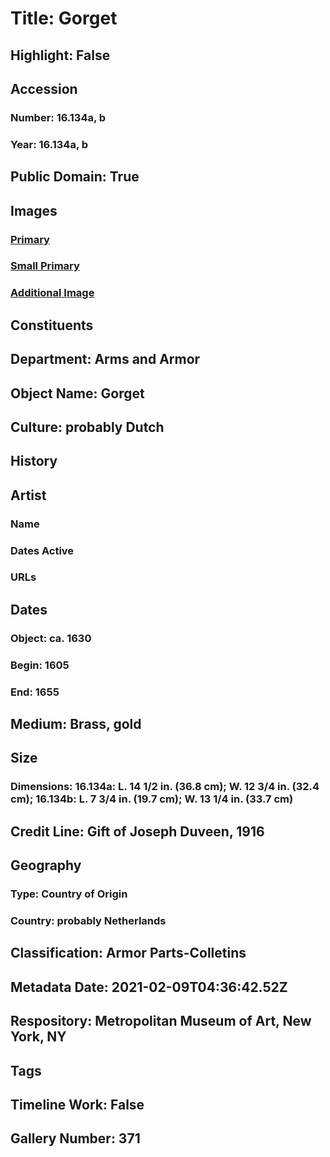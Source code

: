 # Title: Gorget
## Highlight: False
## Accession
### Number: 16.134a, b
### Year: 16.134a, b
## Public Domain: True
## Images
### [Primary](https://images.metmuseum.org/CRDImages/aa/original/DP-12881-024.jpg)
### [Small Primary](https://images.metmuseum.org/CRDImages/aa/web-large/DP-12881-024.jpg)
### [Additional Image](https://images.metmuseum.org/CRDImages/aa/original/DP-12881-025.jpg)
## Constituents
## Department: Arms and Armor
## Object Name: Gorget
## Culture: probably Dutch
## History
## Artist
### Name
### Dates Active
### URLs
## Dates
### Object: ca. 1630
### Begin: 1605
### End: 1655
## Medium: Brass, gold
## Size
### Dimensions: 16.134a: L. 14 1/2 in. (36.8 cm); W. 12 3/4 in. (32.4 cm); 16.134b: L. 7 3/4 in. (19.7 cm); W. 13 1/4 in. (33.7 cm)
## Credit Line: Gift of Joseph Duveen, 1916
## Geography
### Type: Country of Origin
### Country: probably Netherlands
## Classification: Armor Parts-Colletins
## Metadata Date: 2021-02-09T04:36:42.52Z
## Respository: Metropolitan Museum of Art, New York, NY
## Tags
## Timeline Work: False
## Gallery Number: 371